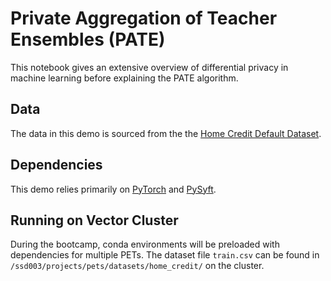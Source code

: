# Private Aggregation of Teacher Ensembles (PATE)

This notebook gives an extensive overview of differential privacy in machine learning before explaining the PATE algorithm.

## Data
The data in this demo is sourced from the the [Home Credit Default Dataset](https://www.kaggle.com/c/home-credit-default-risk/overview).

## Dependencies
This demo relies primarily on [PyTorch](https://pytorch.org/docs/stable/index.html) and [PySyft](https://github.com/OpenMined/PySyft).

## Running on Vector Cluster
During the bootcamp, conda environments will be preloaded with dependencies for multiple PETs. The dataset file ```train.csv``` can be found in ```/ssd003/projects/pets/datasets/home_credit/``` on the cluster.
